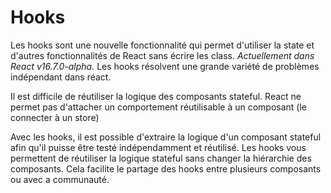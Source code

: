

# Hooks

Les hooks sont une nouvelle fonctionnalité qui permet d'utiliser la state et d'autres fonctionnalités de React sans écrire les class.
*Actuellement dans React v16.7.0-alpha.*
Les hooks résolvent une grande variété de problèmes indépendant dans réact.

Il est difficile de réutiliser la logique des composants stateful. React ne permet pas d'attacher un comportement réutilisable à un composant (le connecter à un store)

Avec les hooks, il est possible d'extraire la logique d'un composant stateful afin qu'il puisse être testé indépendamment et réutilisé.
Les hooks vous permettent de réutiliser la logique stateful sans changer la hiérarchie des composants. Cela facilite le partage des hooks entre plusieurs composants ou avec a communauté.

